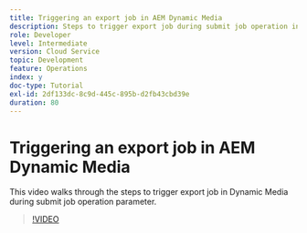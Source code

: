 ```yaml
---
title: Triggering an export job in AEM Dynamic Media
description: Steps to trigger export job during submit job operation in Dynamic Media.
role: Developer
level: Intermediate
version: Cloud Service
topic: Development
feature: Operations
index: y
doc-type: Tutorial
exl-id: 2df133dc-8c9d-445c-895b-d2fb43cbd39e
duration: 80
---
```

# Triggering an export job in AEM Dynamic Media

This video walks through the steps to trigger export job in Dynamic Media during submit job operation parameter.

>[!VIDEO](https://video.tv.adobe.com/v/335454?quality=12&learn=on)
